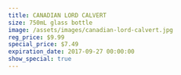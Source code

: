 ```yaml
---
title: CANADIAN LORD CALVERT
size: 750mL glass bottle
image: /assets/images/canadian-lord-calvert.jpg
reg_price: $9.99
special_price: $7.49
expiration_date: 2017-09-27 00:00:00
show_special: true
---
```



